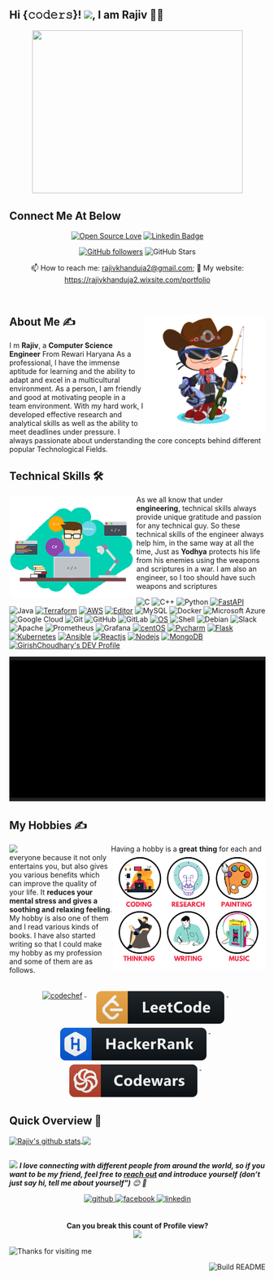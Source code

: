 ## Hi {𝚌𝚘𝚍𝚎𝚛𝚜}! <img src="https://github.com/TheDudeThatCode/TheDudeThatCode/blob/master/Assets/Hi.gif" width="29px">, I am Rajiv 👨‍🎓

<!--Header-->

<p align="center">
  <img src="https://github.com/abhisheknaiidu/abhisheknaiidu/blob/master/code.gif?raw=true" width="414" height="320" />
</p>

## Connect Me At Below
  <!--social media icon-->
<div align="center">
 
 
 
 
[![Open Source Love](https://badges.frapsoft.com/os/v2/open-source.svg?v=103)](https://github.com/rajiv786)
[![Linkedin Badge](https://img.shields.io/badge/-Rajiv%20khanduja-blue?style=social&logo=Linkedin&logoColor=blue&link=https://www.linkedin.com/in/rajiv-khanduja/)](https://www.linkedin.com/in/rajiv-khanduja//) 
  
 [![GitHub followers](https://img.shields.io/github/followers/hac?label=Follow&style=social)](https://github.com/rajiv786)
![GitHub Stars](https://img.shields.io/github/stars/rajiv786?style=social)

📫 How to reach me: rajivkhanduja2@gmail.com;
🔗 My website: https://rajivkhanduja2.wixsite.com/portfolio



</div>  

</br>


<!--About Me-->
<div>
 <p>
  <img width="240" height="230" align='right' src="https://github.com/rajiv786/rajiv786/blob/main/assets/oct-about.png"> 
</p>
  


## About Me ✍
 
 I m <b> Rajiv</b>, a <b>Computer Science Engineer</b> From Rewari Haryana  As a professional, I have the immense aptitude for learning and the ability to adapt and excel in a multicultural environment. As a person, I am friendly and good at motivating people in a team environment. With my hard work, I developed effective research and analytical skills as well as the ability to meet deadlines under pressure. I always passionate about understanding the core concepts behind different popular Technological Fields. 


</div>

<!--technical skill-->

## Technical Skills 🛠 

<img align='left' src='https://github.com/rajiv786/rajiv786/blob/main/assets/about.png' width='250"'>

As we all know that under <b>engineering</b>, technical skills always provide unique gratitude and passion for any technical guy. So these technical skills of the engineer always help him, in the same way at all the time, Just as <b>Yodhya</b> protects his life from his enemies using the weapons and scriptures in a war. I am also an engineer, so I too should have such weapons and scriptures

![C](https://img.shields.io/badge/-C-000?&logo=C)
![C++](https://img.shields.io/badge/-C++-00599C?style=flat-square&logo=c)
![Python](https://img.shields.io/badge/-Python-black?style=flat-square&logo=Python)
[![FastAPI](https://img.shields.io/badge/Python_framework-FastAPI-teal?style=flat-square&logo=python&logoColor=white)](https://fastapi.tiangolo.com/)
![Java](https://img.shields.io/badge/-java-E34A86?style=flat-square&logo=java)
[![Terraform](https://img.shields.io/badge/Learning-Terraform-623ce4?style=flat-square&logo=terraform&logoColor=white)](https://www.terraform.io/)
[![AWS](https://img.shields.io/badge/Learning-AWS-FF9900?style=flat-square&logo=amazon-aws&logoColor=white)](https://github.com/br3ndonland/awsdev)
[![Editor](https://img.shields.io/badge/Editor-VSCode-blue?style=flat-square&logo=visual-studio-code&logoColor=white)](https://code.visualstudio.com/)
![MySQL](https://img.shields.io/badge/-MySQL-black?style=flat-square&logo=mysql)
![Docker](https://img.shields.io/badge/-Docker-black?style=flat-square&logo=docker)
![Microsoft Azure](https://img.shields.io/badge/Microsoft%20Azure-232F7E?style=flat-square&logo=microsoft-azure)
![Google Cloud](https://img.shields.io/badge/Google%20Cloud-black?style=flat-square&logo=google-cloud)
![Git](https://img.shields.io/badge/-Git-black?style=flat-square&logo=git)
![GitHub](https://img.shields.io/badge/-GitHub-181717?style=flat-square&logo=github)
![GitLab](https://img.shields.io/badge/-GitLab-FCA121?style=flat-square&logo=gitlab)
[![OS](https://img.shields.io/badge/OS-Linux-informational?style=flat-square&logo=linux&logoColor=white)](https://en.wikipedia.org/wiki/Linux)
 ![Shell](https://img.shields.io/badge/-Shell-blasck?style=plastic&logo=Shell)
 ![Debian](https://img.shields.io/badge/-Debian-A80030?style=flat-square&logo=Debian&logoColor=white)
 ![Slack](https://img.shields.io/badge/-Slack-E01563?style=flat-square&logo=Slack&logoColor=white)
 ![Apache](https://img.shields.io/badge/-Apache-D22128?style=flat-square&logo=Apache&logoColor=white)
 ![Prometheus](https://img.shields.io/badge/-Prometheus-000?&logo=Prometheus)
 ![Grafana](https://img.shields.io/badge/-Grafana-000?&logo=Grafana)
 [![centOS](https://img.shields.io/badge/CentOS-7.0-blue?style=flat-square&logo=CentOS&logoColor=262577)](https://www.centos.org/)
 [![Pycharm](https://img.shields.io/badge/IDE-PyCharm-yellow?style=flat-square&logo=JetBrains)](https://www.jetbrains.com/pycharm/)
 [![Flask](https://img.shields.io/badge/-Flask-000000?style=flat-square&logo=Flask&logoColor=ffffff)](https://flask.palletsprojects.com/)
 [![Kubernetes](https://img.shields.io/badge/-Kubernetes-326CE5?style=flat-square&logo=Kubernetes&logoColor=ffffff)](https://kubernetes.io/)
 [![Ansible](https://img.shields.io/badge/-ansible-326CE5?style=flat-square&logo=ansible&logoColor=000000)](https://ansible.io/)
[![Reactjs](https://img.shields.io/badge/-reactjs-326CE5?style=flat-square&logo=ansible&logoColor=000000)]()
[![Nodejs](https://img.shields.io/badge/-nodejs-326CE5?style=flat-square&logo=ansible&logoColor=000000)]()
[![MongoDB](https://img.shields.io/badge/-nodejs-326CE5?style=flat-square&logo=ansible&logoColor=000000)]()
<a href="https://dev.to/amit17133129">
  <img src="https://d2fltix0v2e0sb.cloudfront.net/dev-badge.svg" alt="GirishChoudhary's DEV Profile" height="30" width="30">
</a>
<p align="center">
  <img src="https://github.com/rajiv786/rajiv786/blob/main/MySkills.gif?raw=true"/>
</p>
 <!--My Hobbies-->
 
 <!--My Hobbies-->
 
 

## My Hobbies ✍

<img align='left' src='https://media.giphy.com/media/M9gbBd9nbDrOTu1Mqx/giphy.gif' width='200"'>
 
Having a hobby is a <b>great</b> <img align='right' src='https://github.com/rajiv786/rajiv786/blob/main/assets/hobby.png' width='300"'><b>thing</b> for each and everyone because it not only entertains you,
but also gives you various benefits which can improve the quality of your life. It <b>reduces your mental stress and gives a soothing and relaxing feeling</b>. My hobby is also one of them and I read various kinds of books. I have also started writing so that I could make my hobby as my profession and some of them are as follows.
##
<p align="center">
  <a href="https://auth.geeksforgeeks.org/user/rajivkhanduja2/practice">
    <img src="https://media.geeksforgeeks.org/gfg-gg-logo.svg" alt="codechef" style="vertical-align:top; margin:4px">
  </a>&nbsp;&nbsp;&nbsp;
  
  <a href="https://leetcode.com/rajivkhanduja2">
    <img src="https://raw.githubusercontent.com/AbhishekMaira10/AbhishekMaira10/master/Resources/svg/leetcode.svg" alt="leetcode" style="vertical-align:top; margin:4px">
  </a>&nbsp;&nbsp;&nbsp;

  <a href="https://www.hackerrank.com/rajivkhanduja2">
    <img src="https://raw.githubusercontent.com/AbhishekMaira10/AbhishekMaira10/master/Resources/svg/hackerrank.svg" alt="hackerrank" style="vertical-align:top; margin:4px">
  </a>&nbsp;&nbsp;&nbsp;
  
  <a href="https://www.codewars.com/users/rajiv786">
    <img src="https://raw.githubusercontent.com/AbhishekMaira10/AbhishekMaira10/master/Resources/svg/codewars.svg" alt="codewars" style="vertical-align:top; margin:4px">
  </a> &nbsp;&nbsp;&nbsp;
</p>

##


<!--Github Progess bar-->

## Quick Overview 📝
    
<a href="https://github.com/rajiv786/github-readme-stats">
  <img align="center" src="https://github-readme-stats.anuraghazra1.vercel.app/api?username=rajiv786&show_icons=true&include_all_commits=true&theme=radical" alt="Rajiv's github stats" />
</a>
<a href="https://github.com/rajiv786/github-readme-stats">
 
  <img align="center" src="https://github-readme-stats.anuraghazra1.vercel.app/api/top-langs/?username=rajiv786&layout=compact&theme=radical" />
</a>




<!--footer-->

##
<img src="https://media.giphy.com/media/LnQjpWaON8nhr21vNW/giphy.gif" width="60"> <em><b>I love connecting with different people from around the world, so if you want to be my friend, feel free to [reach out](https://wa.me/+918607914832) and introduce yourself (don’t just say hi, tell me about yourself")</b> 😊 💜</em>


<div align="center">
<a href="https://github.com/rajiv786" target="_blank">
<img src=https://img.shields.io/badge/github-%2324292e.svg?&style=for-the-badge&logo=github&logoColor=white alt=github style="margin-bottom: 5px;" />
</a>
<a href="https://www.facebook.com/rajiv.khanduja.1232" target="_blank">
<img src=https://img.shields.io/badge/facebook-%232E87FB.svg?&style=for-the-badge&logo=facebook&logoColor=white alt=facebook style="margin-bottom: 5px;" />

<a href="https://linkedin.com/in/rajiv-khanduja" target="_blank">
<img src=https://img.shields.io/badge/linkedin-%231E77B5.svg?&style=for-the-badge&logo=linkedin&logoColor=white alt=linkedin style="margin-bottom: 5px;" />
</a>
 



</div>  
  

<br/>  


<p align="center"> 
 <b> Can you break this count of Profile view?</b><br>
  <img src="https://profile-counter.glitch.me/rajiv786/count.svg" />
</p>

   
<img height="120" alt="Thanks for visiting me" width="100%" src="https://raw.githubusercontent.com/BrunnerLivio/brunnerlivio/master/images/marquee.svg" />



<a href="https://github.com/rajiv786/rajiv786"><img src="https://github.com/simonw/simonw/workflows/Build%20README/badge.svg" align="right" alt="Build README">

 
